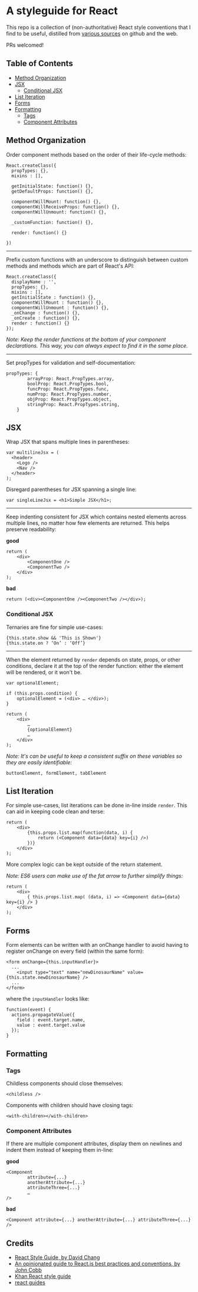 # A styleguide for React
This repo is a collection of (non-authoritative) React style conventions that I find to be useful, distilled from [various sources](#credits) on github and the web.

PRs welcomed!


## Table of Contents

* [Method Organization](#method-organization)
* [JSX](#jsx)
  * [Conditional JSX](#conditional-jsx)
* [List Iteration](#list-iteration)
* [Forms](#forms)
* [Formatting](#formatting)
  * [Tags](#tags)
  * [Component Attributes](#component-attributes)

## Method Organization

Order component methods based on the order of their life-cycle methods:
```
React.createClass({
  propTypes: {},
  mixins : [],

  getInitialState: function() {},
  getDefaultProps: function() {},

  componentWillMount: function() {},
  componentWillReceiveProps: function() {},
  componentWillUnmount: function() {},

  _customFunction: function() {},

  render: function() {}

})
```
___

Prefix custom functions with an underscore to distinguish between custom methods and methods which are part of React's API:  
```
React.createClass({  
  displayName : '',
  propTypes: {},
  mixins : [],
  getInitialState : function() {},
  componentWillMount : function() {},
  componentWillUnmount : function() {},
  _onChange : function() {},
  _onCreate : function() {},
  render : function() {}
});

```

*Note:
Keep the render functions at the bottom of your component declarations. This way, you can always expect to find it in the same place.*

___

Set propTypes for validation and self-documentation:
```
propTypes: {
        arrayProp: React.PropTypes.array,
        boolProp: React.PropTypes.bool,
        funcProp: React.PropTypes.func,
        numProp: React.PropTypes.number,
        objProp: React.PropTypes.object,
        stringProp: React.PropTypes.string,
    }
```

## JSX

Wrap JSX that spans multiple lines in parentheses:
```
var multilineJsx = (  
  <header>
    <Logo />
    <Nav />
  </header>
);
```

Disregard parentheses for JSX spanning a single line:

```
var singleLineJsx = <h1>Simple JSX</h1>;  
```
___

Keep indenting consistent for JSX which contains nested elements across multiple lines, no matter how few elements are returned. This helps preserve readability:

**good**
```
return (
    <div>
        <ComponentOne />
        <ComponentTwo />
    </div>
);
```
**bad**
```
return (<div><ComponentOne /><ComponentTwo /></div>);
```
### Conditional JSX

Ternaries are fine for simple use-cases:
```
{this.state.show && 'This is Shown'}
{this.state.on ? ‘On’ : ‘Off’}

```
___

When the element returned by `render` depends on state, props, or other conditions, declare it at the top of the render function: 
either the element will be rendered, or it won't be.

```
var optionalElement;

if (this.props.condition) {
    optionalElement = (<div> … </div>);
}

return (
    <div>
        …
        {optionalElement}
        …
    </div>
);

```

*Note: It's can be useful to keep a consistent suffix on these variables so they are easily identifiable:*

```
buttonElement, formElement, tabElement
```

## List Iteration

For simple use-cases, list iterations can be done in-line inside `render`. This can aid in keeping code clean and terse:

```
return (
    <div>
        {this.props.list.map(function(data, i) {
            return (<Component data={data} key={i} />)
        })}
    </div>
);
```

More complex logic can be kept outside of the return statement.


*Note: ES6 users can make use of the fat arrow to further simplify things:* 

```
return (
    <div>
        { this.props.list.map( (data, i) => <Component data={data} key={i} /> }
    </div>
);

```

## Forms

Form elements can be written with an onChange handler to avoid having to register onChange on every field (within the same form):

```
<form onChange={this.inputHandler}>  
  ...
    <input type="text" name="newDinosaurName" value={this.state.newDinosaurName} />
  ...
</form>  
```
where the `inputHandler` looks like:
```
function(event) {  
  actions.propagateValue({
    field : event.target.name,
    value : event.target.value
  });
}
```




## Formatting

### Tags

Childless components should close themselves:
```
<childless />
```  

Components with children should have closing tags:
```
<with-children></with-children>
```

### Component Attributes

If there are multiple component attributes, display them on newlines and indent them instead of keeping them in-line: 

**good**
```
<Component
        attribute={...}
        anotherAttribute={...}
        attributeThree={...}
        …
/>
```
**bad**
```
<Component attribute={...} anotherAttribute={...} attributeThree={...} />
```

## Credits

* [React Style Guide, by David Chang](https://reactjsnews.com/react-style-guide-patterns-i-like/)  
* [An opinionated guide to React.js best practices and conventions, by John Cobb](http://web-design-weekly.com/2015/01/29/opinionated-guide-react-js-best-practices-conventions/)  
* [Khan React style guide](https://github.com/Khan/style-guides)  
* [react guides](http://facebook.github.io/react/docs/getting-started.html)


